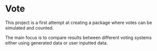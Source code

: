 # Vote

This project is a first attempt at creating a package where
votes can be simulated and counted.

The main focus is to compare results between different voting systems
either using generated data or user inputted data.
